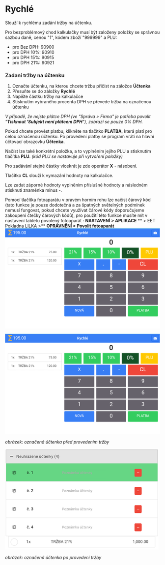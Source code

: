 # Rychlé

Slouží k rychlému zadání tržby na účtenku.

Pro bezproblémový chod kalkulačky musí být založeny položky se správnou sazbou daně, cenou "1", kódem zboží "999999" a PLU:

* pro Bez DPH: 90900
* pro DPH 10%: 90910 
* pro DPH 15%: 90915
* pro DPH 21%: 90921

### Zadaní tržby na účtenku

1. Označte účtenku, na kterou chcete tržbu přičíst na záložce **Účtenka**
2. Přesuňte se do záložky **Rychlé** 
3. Napište částku tržby na kalkulačce
4. Stisknutím vybraného procenta DPH se převede tržba na označenou účtenku

_V případě, že nejste plátce DPH \(ve "Správa &gt; Firma" je potřeba povolit "**Tisknout 'Subjekt není plátcem DPH**"\), zobrazí se pouze 0% DPH._

Pokud chcete provést platbu, klikněte na tlačítko **PLATBA**, která platí pro celou označenou účtenku. Po provedení platby se program vrátí na hlavní účtovací obrazovku **Účtenka**.

Načíst lze také konkrétní položka, a to vyplněním jejího PLU a stisknutím tlačítka **PLU**. _\(kód PLU se nastavuje při vytvoření položky\)_

Pro zadávání stejné částky vícekrát je zde operátor **X** - násobení.

Tlačítko **CL** slouží k vymazání hodnoty na kalkulačce.

Lze zadat záporné hodnoty vyplněním příslušné hodnoty a následném stisknutí znaménka mínus -.

Pomocí tlačítka fotoaparátu v pravém horním rohu lze načíst čárový kód \(tato funkce je pouze dodotečná a za špatných světelných podmínek nemusí fungovat, pokud chcete využívat čárové kódy doporučujeme zakoupení čtečky čárových kódů\), pro použití této funkce musíte mít v nastavení tabletu povolený fotoaparát : **NASTAVENÍ &gt; APLIKACE** ** &gt; EET Pokladna LILKA &gt;** **OPRÁVNĚNÍ &gt; Povolit fotoaparát**![](/assets/suma.png)

![](/assets/suma.png)

_obrázek: označená účtenka před provedením tržby_

![](img/quick_before.png)

_obrázek: označená účtenka po provedení tržby_

